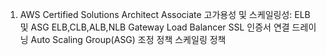 1. AWS Certified Solutions Architect Associate 
    고가용성 및 스케일링성: ELB 및 ASG
        ELB,CLB,ALB,NLB
        Gateway Load Balancer
        SSL 인증서
        연결 드레이닝 
        Auto Scaling Group(ASG)
            조정 정책
            스케일링 정책
            